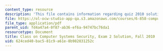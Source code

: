 ```yaml
---
content_type: resource
description: 'This file contains information regarding quiz 2010 solution. '
file: https://ol-ocw-studio-app-qa.s3.amazonaws.com/courses/6-858-computer-systems-security-fall-2014/624ced40bac581c9a61e8b982831252c_MIT6_858F14_q10-2_sol.pdf
file_type: application/pdf
parent_uid: fd4a47a4-0f87-ab36-ef6a-94747bc76da1
resourcetype: Document
title: Class on Computer Systems Security, Exam 2 Solution, Fall 2010
uid: 624ced40-bac5-81c9-a61e-8b982831252c
---
```

